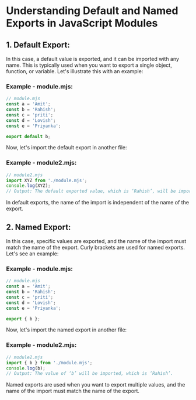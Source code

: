 # Understanding Default and Named Exports in JavaScript Modules

## 1. Default Export:

In this case, a default value is exported, and it can be imported with any name. This is typically used when you want to export a single object, function, or variable. Let's illustrate this with an example:

### Example - module.mjs:

```javascript
// module.mjs
const a = 'Amit';
const b = 'Rahish';
const c = 'priti';
const d = 'Lovish';
const e = 'Priyanka';

export default b;
```

Now, let's import the default export in another file:

### Example - module2.mjs:

```javascript
// module2.mjs
import XYZ from './module.mjs';
console.log(XYZ);
// Output: The default exported value, which is ‘Rahish’, will be imported.
```

In default exports, the name of the import is independent of the name of the export.

## 2. Named Export:

In this case, specific values are exported, and the name of the import must match the name of the export. Curly brackets are used for named exports. Let's see an example:

### Example - module.mjs:

```javascript
// module.mjs
const a = 'Amit';
const b = 'Rahish';
const c = 'priti';
const d = 'Lovish';
const e = 'Priyanka';

export { b };
```

Now, let's import the named export in another file:

### Example - module2.mjs:

```javascript
// module2.mjs
import { b } from './module.mjs';
console.log(b);
// Output: The value of ‘b’ will be imported, which is ‘Rahish’.
```

Named exports are used when you want to export multiple values, and the name of the import must match the name of the export.
